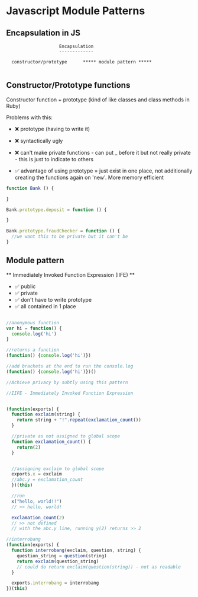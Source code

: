 # Javascript Module Patterns

## Encapsulation in JS

```
                    Encapsulation
                    -------------

  constructor/prototype      ***** module pattern *****    


```              

## Constructor/Prototype functions
Constructor function + prototype (kind of like classes and class methods in Ruby)

Problems with this:
- :x: prototype (having to write it)
- :x: syntactically ugly
- :x: can't make private functions - can put _ before it but not really private - this is just to indicate to others

- :white_check_mark: advantage of using prototype = just exist in one place, not additionally creating the functions again on 'new'.  More memory efficient


```javascript
function Bank () {

}

Bank.prototype.deposit = function () {

}

Bank.prototype.fraudChecker = function () {
  //we want this to be private but it can't be
}

```

## Module pattern

** Immediately Invoked Function Expression (IIFE) **

- :white_check_mark: public
- :white_check_mark: private
- :white_check_mark: don't have to write prototype
- :white_check_mark: all contained in 1 place

```javascript

//anonymous function
var hi = function() {
  console.log('hi')
}

//returns a function
(function() {console.log('hi')})

//add brackets at the end to run the console.log
(function() {console.log('hi')})()

//Achieve privacy by subtly using this pattern

//IIFE - Immediately Invoked Function Expression


```

```javascript

(function(exports) {
  function exclaim(string) {
    return string + "!".repeat(exclamation_count())
  }

  //private as not assigned to global scope
  function exclamation_count() {
    return(2)
  }


  //assigning exclaim to global scope
  exports.x = exclaim
  //abc.y = exclamation_count
  })(this)

  //run
  x("hello, world!!")
  // >> hello, world!

  exclamation_count(2)
  // >> not defined
  // with the abc.y line, running y(2) returns >> 2

```

```javascript
//interrobang
(function(exports) {
  function interrobang(exclaim, question, string) {
    question_string = question(string)
    return exclaim(question_string)
    // could do return exclaim(question(string)) - not as readable
  }

  exports.interrobang = interrobang
})(this)
```
